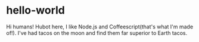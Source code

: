 # hello-world
Hi humans!
Hubot here, I like Node.js and Coffeescript(that's what I'm made of!).
I've had tacos on the moon and find them far superior to Earth tacos.
